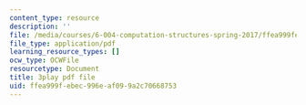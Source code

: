 ```yaml
---
content_type: resource
description: ''
file: /media/courses/6-004-computation-structures-spring-2017/ffea999febec996eaf099a2c70668753_q38KAGAKORk.pdf
file_type: application/pdf
learning_resource_types: []
ocw_type: OCWFile
resourcetype: Document
title: 3play pdf file
uid: ffea999f-ebec-996e-af09-9a2c70668753
---
```

